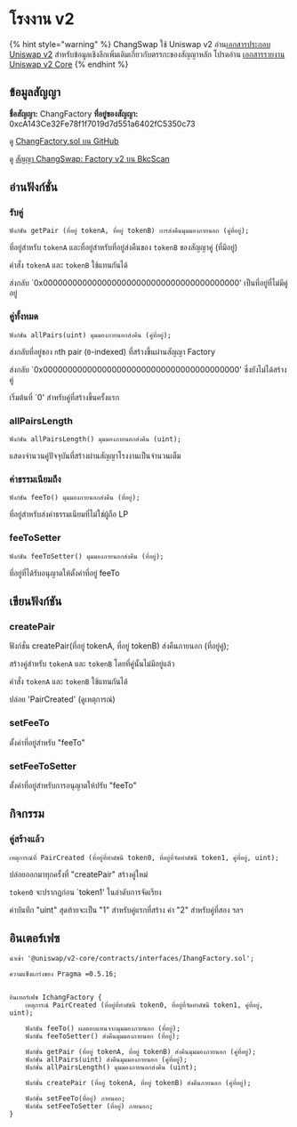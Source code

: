# โรงงาน v2

{% hint style="warning" %}
ChangSwap ใช้ Uniswap v2 อ่าน[เอกสารประกอบ Uniswap v2](https://uniswap.org/docs/v2/)
สำหรับข้อมูลเชิงลึกเพิ่มเติมเกี่ยวกับตรรกะของสัญญาหลัก โปรดอ่าน [เอกสารรายงาน Uniswap v2 Core](https://uniswap.org/whitepaper.pdf)
{% endhint %}

## ข้อมูลสัญญา

**ชื่อสัญญา:** ChangFactory
**ที่อยู่ของสัญญา:** 0xcA143Ce32Fe78f1f7019d7d551a6402fC5350c73

ดู [ChangFactory.sol บน GitHub](https://github.com/changswap/chang-swap-core/blob/master/contracts/ChangFactory.sol)

ดู [สัญญา ChangSwap: Factory v2 บน BkcScan](https://bkcscan.com/address/0xca143ce32fe78f1f7019d7d551a6402fc5350c73)

## อ่านฟังก์ชั่น

### รับคู่

`ฟังก์ชัน getPair (ที่อยู่ tokenA, ที่อยู่ tokenB) การส่งคืนมุมมองภายนอก (คู่ที่อยู่);`

ที่อยู่สำหรับ `tokenA` และที่อยู่สำหรับที่อยู่ส่งคืนของ `tokenB` ของสัญญาคู่ \(ที่มีอยู่\)

คำสั่ง `tokenA` และ `tokenB` ใช้แทนกันได้

ส่งกลับ `0x0000000000000000000000000000000000000000' เป็นที่อยู่ที่ไม่มีคู่อยู่

### คู่ทั้งหมด

`ฟังก์ชัน allPairs(uint) มุมมองภายนอกส่งคืน (คู่ที่อยู่);`

ส่งกลับที่อยู่ของ `n`th pair \(`0`-indexed\) ที่สร้างขึ้นผ่านสัญญา Factory

ส่งกลับ `0x0000000000000000000000000000000000000000' ซึ่งยังไม่ได้สร้างคู่

เริ่มต้นที่ `0' สำหรับคู่ที่สร้างขึ้นครั้งแรก

### allPairsLength

`ฟังก์ชัน allPairsLength() มุมมองภายนอกส่งคืน (uint);`

แสดงจำนวนคู่ปัจจุบันที่สร้างผ่านสัญญาโรงงานเป็นจำนวนเต็ม

### ค่าธรรมเนียมถึง

`ฟังก์ชัน feeTo() มุมมองภายนอกส่งคืน (ที่อยู่);`

ที่อยู่สำหรับส่งค่าธรรมเนียมที่ไม่ใช่ผู้ถือ LP

### feeToSetter

`ฟังก์ชัน feeToSetter() มุมมองภายนอกส่งคืน (ที่อยู่);`

ที่อยู่ที่ได้รับอนุญาตให้ตั้งค่าที่อยู่ feeTo

## เขียนฟังก์ชัน

### createPair

ฟังก์ชั่น createPair\(ที่อยู่ tokenA, ที่อยู่ tokenB\) ส่งคืนภายนอก \(ที่อยู่คู่\);

สร้างคู่สำหรับ `tokenA` และ `tokenB` โดยที่คู่นั้นไม่มีอยู่แล้ว

คำสั่ง `tokenA` และ `tokenB` ใช้แทนกันได้

ปล่อย 'PairCreated' \(ดูเหตุการณ์\)

### setFeeTo

ตั้งค่าที่อยู่สำหรับ "feeTo"

### setFeeToSetter

ตั้งค่าที่อยู่สำหรับการอนุญาตให้ปรับ "feeTo"

## กิจกรรม

### คู่สร้างแล้ว

`เหตุการณ์ที่ PairCreated (ที่อยู่ที่ทำดัชนี token0, ที่อยู่ที่จัดทำดัชนี token1, คู่ที่อยู่, uint);`

ปล่อยออกมาทุกครั้งที่ "createPair" สร้างคู่ใหม่

`token0` จะปรากฏก่อน `token1' ในลำดับการจัดเรียง

ค่าบันทึก "uint" สุดท้ายจะเป็น "1" สำหรับคู่แรกที่สร้าง ค่า "2" สำหรับคู่ที่สอง ฯลฯ

## อินเตอร์เฟซ

``` ข้อความ
นำเข้า '@uniswap/v2-core/contracts/interfaces/IhangFactory.sol';
```

``` ข้อความ
ความแข็งแกร่งของ Pragma =0.5.16;


อินเทอร์เฟซ IchangFactory {
    เหตุการณ์ PairCreated (ที่อยู่ที่ทำดัชนี token0, ที่อยู่ที่จัดทำดัชนี token1, คู่ที่อยู่, uint);

    ฟังก์ชัน feeTo() ผลตอบแทนจากมุมมองภายนอก (ที่อยู่);
    ฟังก์ชัน feeToSetter() ส่งคืนมุมมองภายนอก (ที่อยู่);

    ฟังก์ชั่น getPair (ที่อยู่ tokenA, ที่อยู่ tokenB) ส่งคืนมุมมองภายนอก (คู่ที่อยู่);
    ฟังก์ชั่น allPairs(uint) ส่งคืนมุมมองภายนอก (คู่ที่อยู่);
    ฟังก์ชั่น allPairsLength() มุมมองภายนอกส่งคืน (uint);

    ฟังก์ชั่น createPair (ที่อยู่ tokenA, ที่อยู่ tokenB) ส่งคืนภายนอก (คู่ที่อยู่);

    ฟังก์ชั่น setFeeTo(ที่อยู่) ภายนอก;
    ฟังก์ชั่น setFeeToSetter (ที่อยู่) ภายนอก;
}
```